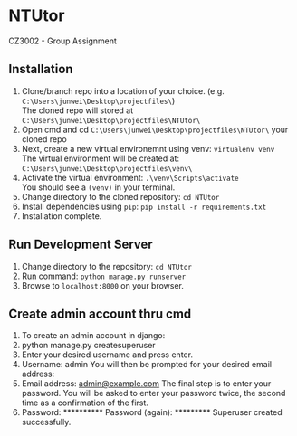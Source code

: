 # NTUtor
 CZ3002 - Group Assignment

## Installation
1. Clone/branch repo into a location of your choice. (e.g. ```C:\Users\junwei\Desktop\projectfiles\```)<br/>
The cloned repo will stored at  ```C:\Users\junwei\Desktop\projectfiles\NTUtor\```
2. Open cmd and cd ```C:\Users\junwei\Desktop\projectfiles\NTUtor\``` your cloned repo
3. Next, create a new virtual environemnt using venv: ```virtualenv venv```<br/>
The virtual environment will be created at: ```C:\Users\junwei\Desktop\projectfiles\venv\```
4. Activate the virtual environment: ```.\venv\Scripts\activate```<br/>
You should see a ```(venv)``` in your terminal.
5. Change directory to the cloned repository: ```cd NTUtor```
6. Install dependencies using ```pip```: ```pip install -r requirements.txt```
7. Installation complete.

## Run Development Server
1. Change directory to the repository: ```cd NTUtor```
2. Run command: ```python manage.py runserver```
3. Browse to ```localhost:8000``` on your browser.

## Create admin account thru cmd
1. To create an admin account in django:
2. python manage.py createsuperuser
3. Enter your desired username and press enter.
4. Username: admin
   You will then be prompted for your desired email address:
5. Email address: admin@example.com
   The final step is to enter your password. You will be asked to enter your password twice, the second time as a confirmation of the first.
6. Password: **********
   Password (again): *********
   Superuser created successfully.

